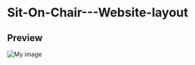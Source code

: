 # Sit-On-Chair---Website-layout

## Preview
![My image](dsw92.github.com/repository/images/preview1.png)
